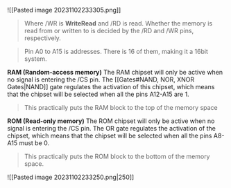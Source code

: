 ![[Pasted image 20231102233305.png]]
>Where /WR is **WriteRead** and /RD is read.
>Whether the memory is read from or written to is decided by the /RD and /WR pins, respectively.  

>Pin A0 to A15 is addresses. There is 16 of them, making it a 16bit system.

**RAM (Random-access memory)**
The RAM chipset will only be active when no signal is entering the /CS pin. The [[Gates#NAND, NOR, XNOR Gates|NAND]] gate regulates the activation of this chipset, which means that the chipset will be selected when all the pins A12-A15 are 1. 
>This practically puts the RAM block to the top of the memory space

**ROM (Read-only memory)**
The ROM chipset will only be active when no signal is entering the /CS pin. The OR gate regulates the activation of the chipset, which means that the chipset will be selected when all the pins A8-A15 must be 0. 
>This practically puts the ROM block to the bottom of the memory space.

![[Pasted image 20231102233250.png|250]]
